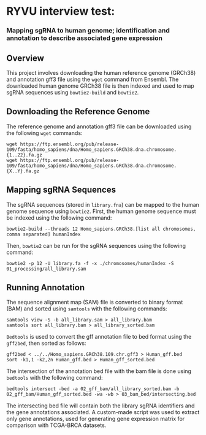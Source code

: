 # RYVU interview test: 
### Mapping sgRNA to human genome; identification and annotation to describe associated gene expression

## Overview
This project involves downloading the human reference genome (GRCh38) and annotation gff3 file using the `wget` command from Ensembl. The downloaded human genome GRCh38 file is then indexed and used to map sgRNA sequences using `bowtie2-build` and `bowtie2`.

## Downloading the Reference Genome

The reference genome and annotation gff3 file can be downloaded using the following `wget` commands:

```
wget https://ftp.ensembl.org/pub/release-109/fasta/homo_sapiens/dna/Homo_sapiens.GRCh38.dna.chromosome.{1..22}.fa.gz
wget https://ftp.ensembl.org/pub/release-109/fasta/homo_sapiens/dna/Homo_sapiens.GRCh38.dna.chromosome.{X..Y}.fa.gz
```

## Mapping sgRNA Sequences

The sgRNA sequences (stored in `library.fna`) can be mapped to the human genome sequence using `bowtie2`. First, the human genome sequence must be indexed using the following command:

```
bowtie2-build --threads 12 Homo_sapiens.GRCh38.[list all chromosomes, comma separated] humanIndex
```

Then, `bowtie2` can be run for the sgRNA sequences using the following command:

```
bowtie2 -p 12 -U library.fa -f -x ./chromosomes/humanIndex -S 01_processing/all_library.sam
```

## Running Annotation

The sequence alignment map (SAM) file is converted to binary format (BAM) and sorted using `samtools` with the following commands:

```
samtools view -S -b all_library.sam > all_library.bam
samtools sort all_library.bam > all_library_sorted.bam
```

`Bedtools` is used to convert the gff annotation file to bed format using the `gff2bed`, then sorted as follows:

```
gff2bed < ../../Homo_sapiens.GRCh38.109.chr.gff3 > Human_gff.bed
sort -k1,1 -k2,2n Human_gff.bed > Human_gff_sorted.bed
```

The intersection of the annotation bed file with the bam file is done using `bedtools` with the following command:

```
bedtools intersect -bed -a 02_gff_bam/all_library_sorted.bam -b 02_gff_bam/Human_gff_sorted.bed -wa -wb > 03_bam_bed/intersecting.bed
```

The intersecting bed file will contain both the library sgRNA identifiers and the gene annotations associated. A custom-made script was used to extract only gene annotations, used for generating gene expression matrix for comparison with TCGA-BRCA datasets.
